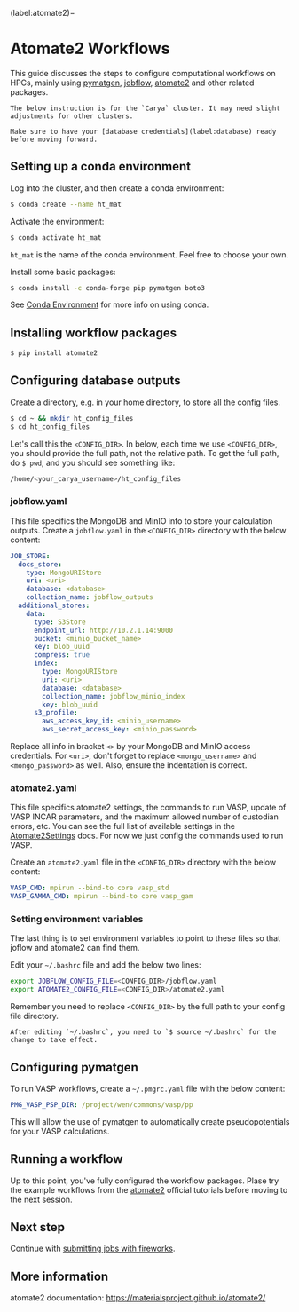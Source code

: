 (label:atomate2)=

# Atomate2 Workflows

This guide discusses the steps to configure computational workflows on HPCs, mainly using [pymatgen](https://pymatgen.org), [jobflow](https://github.com/materialsproject/jobflow), [atomate2](https://materialsproject.github.io/atomate2/) and other related packages.

```{note}
The below instruction is for the `Carya` cluster. It may need slight adjustments for other clusters.
```

```{note}
Make sure to have your [database credentials](label:database) ready before moving forward.
```

## Setting up a conda environment

Log into the cluster, and then create a conda environment:

```bash
$ conda create --name ht_mat
```

Activate the environment:

```bash
$ conda activate ht_mat
```

`ht_mat` is the name of the conda environment. Feel free to choose your own.

Install some basic packages:

```bash
$ conda install -c conda-forge pip pymatgen boto3
```

See [Conda Environment](label:conda) for more info on using conda.

## Installing workflow packages

```bash
$ pip install atomate2
```

## Configuring database outputs

Create a directory, e.g. in your home directory, to store all the config files.

```bash
$ cd ~ && mkdir ht_config_files
$ cd ht_config_files
```

Let's call this the `<CONFIG_DIR>`. In below, each time we use `<CONFIG_DIR>`, you should provide the full path, not the relative path. To get the full path, do `$ pwd`, and you should see something like:

```bash
/home/<your_carya_username>/ht_config_files
```

### jobflow.yaml

This file specifics the MongoDB and MinIO info to store your calculation outputs. Create a `jobflow.yaml` in the `<CONFIG_DIR>` directory with the below content:

```yaml
JOB_STORE:
  docs_store:
    type: MongoURIStore
    uri: <uri>
    database: <database>
    collection_name: jobflow_outputs
  additional_stores:
    data:
      type: S3Store
      endpoint_url: http://10.2.1.14:9000
      bucket: <minio_bucket_name>
      key: blob_uuid
      compress: true
      index:
        type: MongoURIStore
        uri: <uri>
        database: <database>
        collection_name: jobflow_minio_index
        key: blob_uuid
      s3_profile:
        aws_access_key_id: <minio_username>
        aws_secret_access_key: <minio_password>
```

Replace all info in bracket `<>` by your MongoDB and MinIO access credentials. For `<uri>`, don't forget to replace `<mongo_username>` and `<mongo_password>` as well. Also, ensure the indentation is correct.

### atomate2.yaml

This file specifics atomate2 settings, the commands to run VASP, update of VASP INCAR parameters, and the maximum allowed number of custodian errors, etc. You can see the full list of available settings in the [Atomate2Settings](https://materialsproject.github.io/atomate2/reference/atomate2.settings.Atomate2Settings.html#atomate2.settings.Atomate2Settings) docs.
For now we just config the commands used to run VASP.

Create an `atomate2.yaml` file in the `<CONFIG_DIR>` directory with the below content:

```yaml
VASP_CMD: mpirun --bind-to core vasp_std
VASP_GAMMA_CMD: mpirun --bind-to core vasp_gam
```

### Setting environment variables

The last thing is to set environment variables to point to these files so that joflow and atomate2 can find them.

Edit your `~/.bashrc` file and add the below two lines:

```bash
export JOBFLOW_CONFIG_FILE=<CONFIG_DIR>/jobflow.yaml
export ATOMATE2_CONFIG_FILE=<CONFIG_DIR>/atomate2.yaml
```

Remember you need to replace `<CONFIG_DIR>` by the full path to your config file directory.

```{note}
After editing `~/.bashrc`, you need to `$ source ~/.bashrc` for the change to take effect.
```

## Configuring pymatgen

To run VASP workflows, create a `~/.pmgrc.yaml` file with the below content:

```yaml
PMG_VASP_PSP_DIR: /project/wen/commons/vasp/pp
```

This will allow the use of pymatgen to automatically create pseudopotentials for your VASP calculations.

## Running a workflow

Up to this point, you've fully configured the workflow packages. Plase
try the example workflows from the [atomate2](https://materialsproject.github.io/atomate2/user/running-workflows.html) official tutorials before moving to the next session.

## Next step

Continue with [submitting jobs with fireworks](label:fireworks).

## More information

atomate2 documentation: https://materialsproject.github.io/atomate2/
